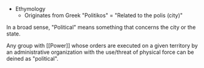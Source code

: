 - Ethymology
	- Originates from Greek "Politikos" = "Related to the polis (city)"

In a broad sense, "Political" means something that concerns the city or the state.

Any group with [[Power]] whose orders are executed on a given territory by an administrative organization with the use/threat of physical force can be deined as "political".